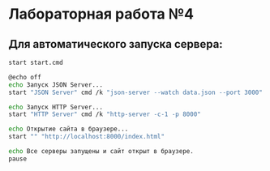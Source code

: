 # Лабораторная работа №4


## Для автоматического запуска сервера:
```bash
start start.cmd
```
```bash
@echo off
echo Запуск JSON Server...
start "JSON Server" cmd /k "json-server --watch data.json --port 3000"

echo Запуск HTTP Server...
start "HTTP Server" cmd /k "http-server -c-1 -p 8000"

echo Открытие сайта в браузере...
start "" "http://localhost:8000/index.html"

echo Все серверы запущены и сайт открыт в браузере.
pause

```
